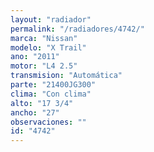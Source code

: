 ```yaml
---
layout: "radiador"
permalink: "/radiadores/4742/"
marca: "Nissan"
modelo: "X Trail"
ano: "2011"
motor: "L4 2.5"
transmision: "Automática"
parte: "21400JG300"
clima: "Con clima"
alto: "17 3/4"
ancho: "27"
observaciones: ""
id: "4742"
---
```


